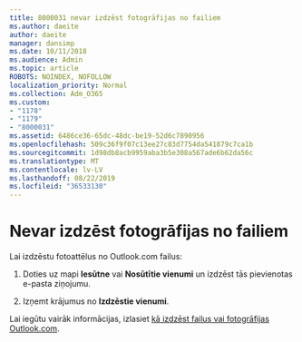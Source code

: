 ```yaml
---
title: 8000031 nevar izdzēst fotogrāfijas no failiem
ms.author: daeite
author: daeite
manager: dansimp
ms.date: 10/11/2018
ms.audience: Admin
ms.topic: article
ROBOTS: NOINDEX, NOFOLLOW
localization_priority: Normal
ms.collection: Adm_O365
ms.custom:
- "1178"
- "1179"
- "8000031"
ms.assetid: 6486ce36-65dc-48dc-be19-52d6c7890956
ms.openlocfilehash: 509c36f9f07c13ee27c83d7754da541879c7ca1b
ms.sourcegitcommit: 1d98db8acb9959aba3b5e308a567ade6b62da56c
ms.translationtype: MT
ms.contentlocale: lv-LV
ms.lasthandoff: 08/22/2019
ms.locfileid: "36533130"
---
```

# <a name="unable-to-delete-photos-from-files"></a>Nevar izdzēst fotogrāfijas no failiem

Lai izdzēstu fotoattēlus no Outlook.com failus:
  
1. Doties uz mapi **Iesūtne** vai **Nosūtītie vienumi** un izdzēst tās pievienotas e-pasta ziņojumu.

2. Izņemt krājumus no **Izdzēstie vienumi**.

Lai iegūtu vairāk informācijas, izlasiet [kā izdzēst failus vai fotogrāfijas Outlook.com](https://support.office.com/article/bae0531f-040f-4c42-90b9-786ca718c16d.aspx).
  
